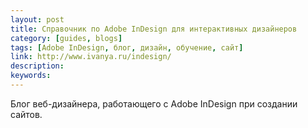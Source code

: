 ```yaml
---
layout: post
title: Справочник по Adobe InDesign для интерактивных дизайнеров
category: [guides, blogs]
tags: [Adobe InDesign, блог, дизайн, обучение, сайт]
link: http://www.ivanya.ru/indesign/
description:
keywords:
---
```


<p>Блог веб-дизайнера, работающего с Adobe InDesign при создании сайтов.</p>
